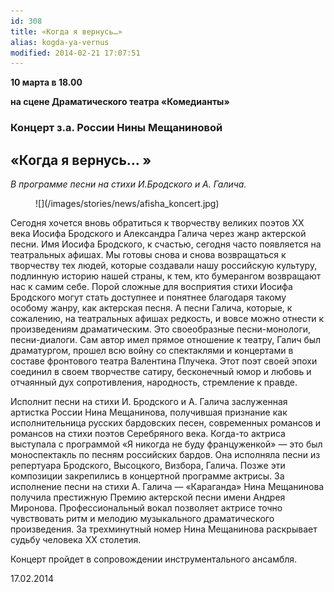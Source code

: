 ```yaml
---
id: 308
title: «Когда я вернусь…»
alias: kogda-ya-vernus
modified: 2014-02-21 17:07:51
---
```


**10 марта в 18.00**

**на сцене Драматического театра «Комедианты»**

<h3>Концерт з.а. России Нины Мещаниновой</h3>

<h2>«Когда я вернусь… »</h2>

_В программе песни на стихи И.Бродского и А. Галича._

<figure>
![](/images/stories/news/afisha_koncert.jpg)
</figure>

Сегодня хочется вновь обратиться к творчеству великих поэтов ХХ века Иосифа Бродского и Александра Галича через жанр актерской песни. Имя Иосифа Бродского, к счастью, сегодня часто появляется на театральных афишах. Мы готовы снова и снова возвращаться к творчеству тех людей, которые создавали нашу российскую культуру, подлинную историю нашей страны, к тем, кто бумерангом возвращают нас к самим себе. Порой сложные для восприятия стихи Иосифа Бродского могут стать доступнее и понятнее благодаря такому особому жанру, как актерская песня. А песни Галича, которые, к сожалению, на театральных афишах редкость, и вовсе можно отнести к произведениям драматическим. Это своеобразные песни-монологи, песни-диалоги. Сам автор имел прямое отношение к театру, Галич был драматургом, прошел всю войну со спектаклями и концертами в составе фронтового театра Валентина Плучека. Этот поэт своей эпохи соединил в своем творчестве сатиру, бесконечный юмор и любовь и отчаянный дух сопротивления, народность, стремление к правде.

Исполнит песни на стихи И. Бродского и А. Галича заслуженная артистка России Нина Мещанинова, получившая признание как исполнительница русских бардовских песен, современных романсов и романсов на стихи поэтов Серебряного века. Когда-то актриса выступала с программой «Я никогда не буду француженкой» — это был моноспектакль по песням российских бардов. Она исполняла песни из репертуара Бродского, Высоцкого, Визбора, Галича. Позже эти композиции закрепились в концертной программе актрисы. За исполнение песни на стихи А. Галича — «Караганда» Нина Мещанинова получила престижную Премию актерской песни имени Андрея Миронова. Профессиональный вокал позволяет актрисе точно чувствовать ритм и мелодию музыкального драматического произведения. За трехминутный номер Нина Мещанинова раскрывает судьбу человека ХХ столетия.

Концерт пройдет в сопровождении инструментального ансамбля.

17.02.2014

